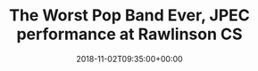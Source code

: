 ---
templateKey: event
guid: 0899aabd-6eab-11ea-99c5-002590d1d1b0
date: 2018-11-02T09:35:00+00:00
eventTime: '9:35am'
title: The Worst Pop Band Ever, JPEC performance at Rawlinson CS
artist: The Worst Pop Band Ever
city: Toronto
venue: JPEC performance at Rawlinson CS
group: The Worst Pop Band Ever
---
